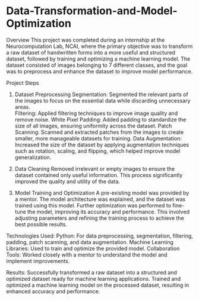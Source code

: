 # Data-Transformation-and-Model-Optimization
Overview
This project was completed during an internship at the Neurocomputation Lab, NCAI, where the primary objective was to transform a raw dataset of handwritten forms into a more useful and structured dataset, followed by training and optimizing a machine learning model. The dataset consisted of images belonging to 7 different classes, and the goal was to preprocess and enhance the dataset to improve model performance.

Project Steps
1. Dataset Preprocessing
Segmentation: Segmented the relevant parts of the images to focus on the essential data while discarding unnecessary areas.  
Filtering: Applied filtering techniques to improve image quality and remove noise.
White Pixel Padding: Added padding to standardize the size of all images, ensuring uniformity across the dataset.
Patch Scanning: Scanned and extracted patches from the images to create smaller, more manageable datasets for training.
Data Augmentation: Increased the size of the dataset by applying augmentation techniques such as rotation, scaling, and flipping, which helped improve model generalization.

3. Data Cleaning
Removed irrelevant or empty images to ensure the dataset contained only useful information. This process significantly improved the quality and utility of the data.
4. Model Training and Optimization
A pre-existing model was provided by a mentor. The model architecture was explained, and the dataset was trained using this model.
Further optimization was performed to fine-tune the model, improving its accuracy and performance. This involved adjusting parameters and refining the training process to achieve the best possible results.

Technologies Used:
Python: For data preprocessing, segmentation, filtering, padding, patch scanning, and data augmentation.
Machine Learning Libraries: Used to train and optimize the provided model.
Collaboration Tools: Worked closely with a mentor to understand the model and implement improvements.

Results:
Successfully transformed a raw dataset into a structured and optimized dataset ready for machine learning applications.
Trained and optimized a machine learning model on the processed dataset, resulting in enhanced accuracy and performance.
